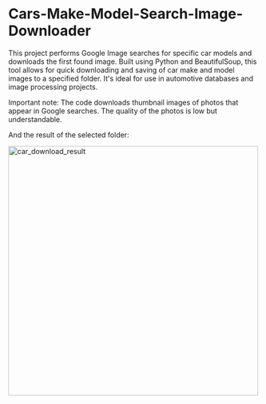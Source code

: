 # Cars-Make-Model-Search-Image-Downloader
 This project performs Google Image searches for specific car models and downloads the first found image. Built using Python and BeautifulSoup, this tool allows for quick downloading and saving of car make and model images to a specified folder. It's ideal for use in automotive databases and image processing projects.

Important note: The code downloads thumbnail images of photos that appear in Google searches. The quality of the photos is low but understandable.

And the result of the selected folder:

<img width="500" alt="car_download_result" src="https://github.com/user-attachments/assets/03a551e2-4b46-4b24-bbd1-1d4570260a6b">
